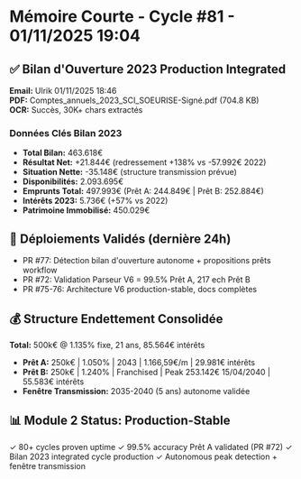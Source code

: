 # Mémoire Courte - Cycle #81 - 01/11/2025 19:04

## ✅ Bilan d'Ouverture 2023 Production Integrated
**Email:** Ulrik 01/11/2025 18:46  
**PDF:** Comptes_annuels_2023_SCI_SOEURISE-Signé.pdf (704.8 KB)  
**OCR:** Succès, 30K+ chars extractés

### Données Clés Bilan 2023
- **Total Bilan:** 463.618€
- **Résultat Net:** +21.844€ (redressement +138% vs -57.992€ 2022)
- **Situation Nette:** -35.148€ (structure transmission prévue)
- **Disponibilités:** 2.093.695€
- **Emprunts Total:** 497.993€ (Prêt A: 244.849€ | Prêt B: 252.884€)
- **Intérêts 2023:** 5.736€ (+57% vs 2022)
- **Patrimoine Immobilisé:** 450.029€

## 🔧 Déploiements Validés (dernière 24h)
- PR #77: Détection bilan d'ouverture autonome + propositions prêts workflow
- PR #72: Validation Parseur V6 = 99.5% Prêt A, 217 ech Prêt B
- PR #75-76: Architecture V6 production-stable, docs complètes

## 💰 Structure Endettement Consolidée
**Total:** 500k€ @ 1.135% fixe, 21 ans, 85.564€ intérêts
- **Prêt A:** 250k€ | 1.050% | 2043 | 1.166,59€/m | 29.981€ intérêts
- **Prêt B:** 250k€ | 1.240% | Franchised | Peak 253.142€ 15/04/2040 | 55.583€ intérêts
- **Fenêtre Transmission:** 2035-2040 (5 ans) autonome validée

## 📊 Module 2 Status: Production-Stable
✓ 80+ cycles proven uptime
✓ 99.5% accuracy Prêt A validated (PR #72)
✓ Bilan 2023 integrated cycle production
✓ Autonomous peak detection + fenêtre transmission